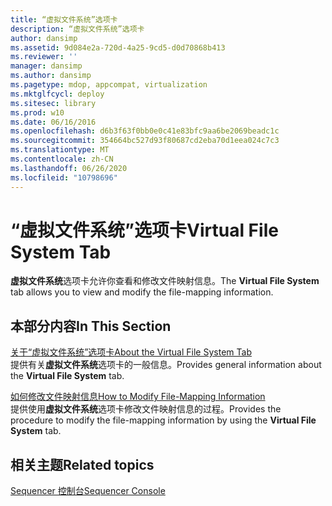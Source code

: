 ```yaml
---
title: “虚拟文件系统”选项卡
description: “虚拟文件系统”选项卡
author: dansimp
ms.assetid: 9d084e2a-720d-4a25-9cd5-d0d70868b413
ms.reviewer: ''
manager: dansimp
ms.author: dansimp
ms.pagetype: mdop, appcompat, virtualization
ms.mktglfcycl: deploy
ms.sitesec: library
ms.prod: w10
ms.date: 06/16/2016
ms.openlocfilehash: d6b3f63f0bb0e0c41e83bfc9aa6be2069beadc1c
ms.sourcegitcommit: 354664bc527d93f80687cd2eba70d1eea024c7c3
ms.translationtype: MT
ms.contentlocale: zh-CN
ms.lasthandoff: 06/26/2020
ms.locfileid: "10798696"
---
```

# <span data-ttu-id="890dd-103">“虚拟文件系统”选项卡</span><span class="sxs-lookup"><span data-stu-id="890dd-103">Virtual File System Tab</span></span>


<span data-ttu-id="890dd-104">**虚拟文件系统**选项卡允许你查看和修改文件映射信息。</span><span class="sxs-lookup"><span data-stu-id="890dd-104">The **Virtual File System** tab allows you to view and modify the file-mapping information.</span></span>

## <span data-ttu-id="890dd-105">本部分内容</span><span class="sxs-lookup"><span data-stu-id="890dd-105">In This Section</span></span>


<a href="" id="about-the-virtual-file-system-tab"></a>[<span data-ttu-id="890dd-106">关于“虚拟文件系统”选项卡</span><span class="sxs-lookup"><span data-stu-id="890dd-106">About the Virtual File System Tab</span></span>](about-the-virtual-file-system-tab.md)  
<span data-ttu-id="890dd-107">提供有关**虚拟文件系统**选项卡的一般信息。</span><span class="sxs-lookup"><span data-stu-id="890dd-107">Provides general information about the **Virtual File System** tab.</span></span>

<a href="" id="how-to-modify-file-mapping-information"></a>[<span data-ttu-id="890dd-108">如何修改文件映射信息</span><span class="sxs-lookup"><span data-stu-id="890dd-108">How to Modify File-Mapping Information</span></span>](how-to-modify-file-mapping-information.md)  
<span data-ttu-id="890dd-109">提供使用**虚拟文件系统**选项卡修改文件映射信息的过程。</span><span class="sxs-lookup"><span data-stu-id="890dd-109">Provides the procedure to modify the file-mapping information by using the **Virtual File System** tab.</span></span>

## <span data-ttu-id="890dd-110">相关主题</span><span class="sxs-lookup"><span data-stu-id="890dd-110">Related topics</span></span>


[<span data-ttu-id="890dd-111">Sequencer 控制台</span><span class="sxs-lookup"><span data-stu-id="890dd-111">Sequencer Console</span></span>](sequencer-console.md)

 

 





